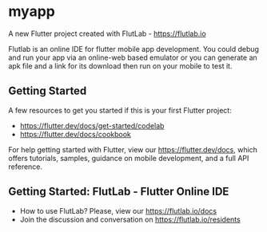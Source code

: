 # myapp

A new Flutter project created with FlutLab - https://flutlab.io

Flutlab is an online IDE for flutter mobile app development. You could debug and run your app via an online-web based emulator or you can generate an apk file and a link for its download then run on your mobile to test it.

## Getting Started

A few resources to get you started if this is your first Flutter project:

- https://flutter.dev/docs/get-started/codelab
- https://flutter.dev/docs/cookbook

For help getting started with Flutter, view our
https://flutter.dev/docs, which offers tutorials,
samples, guidance on mobile development, and a full API reference.

## Getting Started: FlutLab - Flutter Online IDE

- How to use FlutLab? Please, view our https://flutlab.io/docs
- Join the discussion and conversation on https://flutlab.io/residents

